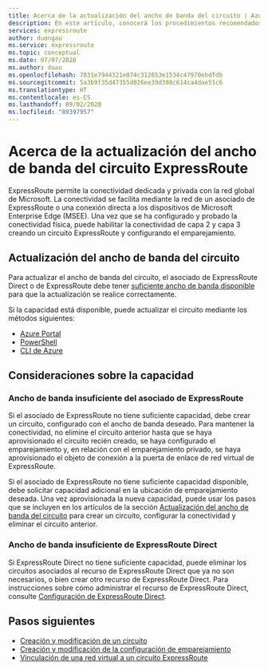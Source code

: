 ```yaml
---
title: Acerca de la actualización del ancho de banda del circuito | Azure ExpressRoute
description: En este artículo, conocerá los procedimientos recomendados para actualizar el ancho de banda del circuito ExpressRoute.
services: expressroute
author: duongau
ms.service: expressroute
ms.topic: conceptual
ms.date: 07/07/2020
ms.author: duau
ms.openlocfilehash: 7831e7944321e074c312853e1534c47970ebdfdb
ms.sourcegitcommit: 5a3b9f35d47355d026ee39d398c614ca4dae51c6
ms.translationtype: HT
ms.contentlocale: es-ES
ms.lasthandoff: 09/02/2020
ms.locfileid: "89397957"
---
```

# <a name="about-upgrading-expressroute-circuit-bandwidth"></a>Acerca de la actualización del ancho de banda del circuito ExpressRoute

ExpressRoute permite la conectividad dedicada y privada con la red global de Microsoft. La conectividad se facilita mediante la red de un asociado de ExpressRoute o una conexión directa a los dispositivos de Microsoft Enterprise Edge (MSEE). Una vez que se ha configurado y probado la conectividad física, puede habilitar la conectividad de capa 2 y capa 3 creando un circuito ExpressRoute y configurando el emparejamiento.

## <a name="upgrade-circuit-bandwidth"></a><a name="upgrade"></a>Actualización del ancho de banda del circuito

Para actualizar el ancho de banda del circuito, el asociado de ExpressRoute Direct o de ExpressRoute debe tener [suficiente ancho de banda disponible](#considerations) para que la actualización se realice correctamente.

Si la capacidad está disponible, puede actualizar el circuito mediante los métodos siguientes:

* [Azure Portal](expressroute-howto-circuit-portal-resource-manager.md#modify)
* [PowerShell](expressroute-howto-circuit-arm.md#modify)
* [CLI de Azure](howto-circuit-cli.md#modify)

## <a name="capacity-considerations"></a><a name="considerations"></a>Consideraciones sobre la capacidad

### <a name="insufficient-expressroute-partner-bandwidth"></a><a name="bandwidth"></a>Ancho de banda insuficiente del asociado de ExpressRoute

Si el asociado de ExpressRoute no tiene suficiente capacidad, debe crear un circuito, configurado con el ancho de banda deseado. Para mantener la conectividad, no elimine el circuito anterior hasta que se haya aprovisionado el circuito recién creado, se haya configurado el emparejamiento y, en relación con el emparejamiento privado, se haya aprovisionado el objeto de conexión a la puerta de enlace de red virtual de ExpressRoute.

Si el asociado de ExpressRoute no tiene suficiente capacidad disponible, debe solicitar capacidad adicional en la ubicación de emparejamiento deseada. Una vez aprovisionada la nueva capacidad, puede usar los pasos que se incluyen en los artículos de la sección [Actualización del ancho de banda del circuito](#upgrade) para crear un circuito, configurar la conectividad y eliminar el circuito anterior.


### <a name="insufficient-expressroute-direct-bandwidth"></a><a name="bandwidth"></a>Ancho de banda insuficiente de ExpressRoute Direct

Si ExpressRoute Direct no tiene suficiente capacidad, puede eliminar los circuitos asociados al recurso de ExpressRoute Direct que ya no son necesarios, o bien crear otro recurso de ExpressRoute Direct. Para instrucciones sobre cómo administrar el recurso de ExpressRoute Direct, consulte [Configuración de ExpressRoute Direct](how-to-expressroute-direct-portal.md).

## <a name="next-steps"></a>Pasos siguientes

* [Creación y modificación de un circuito](expressroute-howto-circuit-portal-resource-manager.md)
* [Creación y modificación de la configuración de emparejamiento](expressroute-howto-routing-portal-resource-manager.md)
* [Vinculación de una red virtual a un circuito ExpressRoute](expressroute-howto-linkvnet-portal-resource-manager.md)

